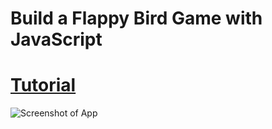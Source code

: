 # Build a Flappy Bird Game with JavaScript

# [Tutorial](https://youtu.be/jr-XVRX163I)

![Screenshot of App](https://i.ibb.co/6g0PxYY/Group-36.png)
